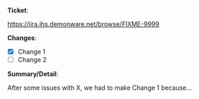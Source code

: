 **Ticket**:

https://jira.ihs.demonware.net/browse/FIXME-9999

**Changes**:

- [x] Change 1
- [ ] Change 2

**Summary/Detail**:

After some issues with X, we had to make Change 1 because...
